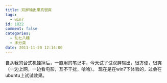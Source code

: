 ```yaml
---
title: 双屏输出果真很爽
tags:
  - win7
id: 1822
comment: false
categories:
  - 乱七八糟
  - 未分类
date: 2011-11-20 12:14:00
---
```


自从我的台式机挂掉后，一直用的笔记本，今天试了试双屏输出，很方便，很爽（一边上网，一边看电影，互不干扰，哈哈）。
现在是在win7下体验的，过会在ubuntu上试试效果。